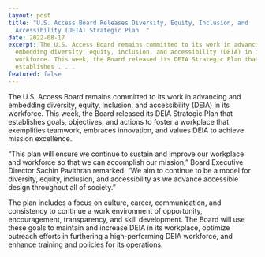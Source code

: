 ```yaml
---
layout: post
title: "U.S. Access Board Releases Diversity, Equity, Inclusion, and
  Accessibility (DEIA) Strategic Plan  "
date: 2022-08-17
excerpt: The U.S. Access Board remains committed to its work in advancing and
  embedding diversity, equity, inclusion, and accessibility (DEIA) in its
  workforce. This week, the Board released its DEIA Strategic Plan that
  establishes . . .
featured: false
---
```

The U.S. Access Board remains committed to its work in advancing and embedding diversity, equity, inclusion, and accessibility (DEIA) in its workforce. This week, the Board released its DEIA Strategic Plan that establishes goals, objectives, and actions to foster a workplace that exemplifies teamwork, embraces innovation, and values DEIA to achieve mission excellence.  

“This plan will ensure we continue to sustain and improve our workplace and workforce so that we can accomplish our mission,” Board Executive Director Sachin Pavithran remarked. “We aim to continue to be a model for diversity, equity, inclusion, and accessibility as we advance accessible design throughout all of society.” 

The plan includes a focus on culture, career, communication, and consistency to continue a work environment of opportunity, encouragement, transparency, and skill development. The Board will use these goals to maintain and increase DEIA in its workplace, optimize outreach efforts in furthering a high-performing DEIA workforce, and enhance training and policies for its operations.
